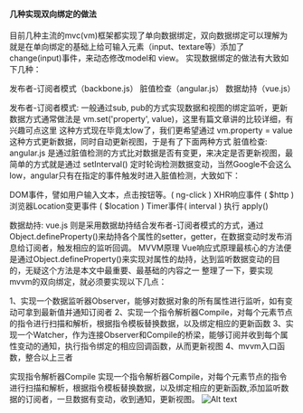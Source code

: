 #### 几种实现双向绑定的做法
目前几种主流的mvc(vm)框架都实现了单向数据绑定，双向数据绑定可以理解为就是在单向绑定的基础上给可输入元素（input、textare等）添加了change(input)事件，来动态修改model和 view。
实现数据绑定的做法有大致如下几种：

发布者-订阅者模式（backbone.js）
脏值检查（angular.js）
数据劫持（vue.js）

发布者-订阅者模式: 一般通过sub, pub的方式实现数据和视图的绑定监听，更新数据方式通常做法是 vm.set('property', value)，这里有篇文章讲的比较详细，有兴趣可点这里
这种方式现在毕竟太low了，我们更希望通过 vm.property = value这种方式更新数据，同时自动更新视图，于是有了下面两种方式
脏值检查: angular.js 是通过脏值检测的方式比对数据是否有变更，来决定是否更新视图，最简单的方式就是通过 setInterval() 定时轮询检测数据变动，当然Google不会这么low，angular只有在指定的事件触发时进入脏值检测，大致如下：

DOM事件，譬如用户输入文本，点击按钮等。( ng-click )
XHR响应事件 ( $http )
浏览器Location变更事件 ( $location )
Timer事件( interval )
执行 apply()

数据劫持: vue.js 则是采用数据劫持结合发布者-订阅者模式的方式，通过Object.defineProperty()来劫持各个属性的setter，getter，在数据变动时发布消息给订阅者，触发相应的监听回调。
MVVM原理
Vue响应式原理最核心的方法便是通过Object.defineProperty()来实现对属性的劫持，达到监听数据变动的目的，无疑这个方法是本文中最重要、最基础的内容之一
整理了一下，要实现mvvm的双向绑定，就必须要实现以下几点：

1、实现一个数据监听器Observer，能够对数据对象的所有属性进行监听，如有变动可拿到最新值并通知订阅者
2、实现一个指令解析器Compile，对每个元素节点的指令进行扫描和解析，根据指令模板替换数据，以及绑定相应的更新函数
3、实现一个Watcher，作为连接Observer和Compile的桥梁，能够订阅并收到每个属性变动的通知，执行指令绑定的相应回调函数，从而更新视图
4、mvvm入口函数，整合以上三者

实现指令解析器Compile
实现一个指令解析器Compile，对每个元素节点的指令进行扫描和解析，根据指令模板替换数据，以及绑定相应的更新函数,添加监听数据的订阅者，一旦数据有变动，收到通知，更新视图。
![Alt text](图片链接 "https://user-gold-cdn.xitu.io/2020/6/9/17297083977dad4d?imageView2/0/w/1280/h/960/format/webp/ignore-error/1")
